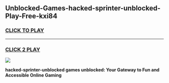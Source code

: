 
## Unblocked-Games-hacked-sprinter-unblocked-Play-Free-kxi84
<h3>
<a href="https://premium76.site?title=hacked-sprinter-unblocked&ref=20M">CLICK TO PLAY</a></h3>
<hr>

<h3>
<a href="https://premium76.site?title=hacked-sprinter-unblocked&ref=20M">CLICK 2 PLAY</a>
  
</h3>

<a href="https://premium76.site?title=hacked-sprinter-unblocked&ref=19M"><img src="https://clearcache.store/games.png"></a>


**hacked-sprinter-unblocked games unblocked: Your Gateway to Fun and Accessible Online Gaming**
